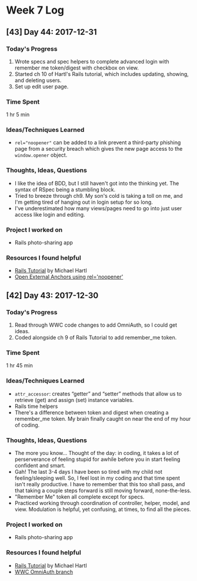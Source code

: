 # Week 7 Log

## [43] Day 44: 2017-12-31

### Today's Progress

1. Wrote specs and spec helpers to complete advanced login with remember me token/digest with checkbox on view.
2. Started ch 10 of Hartl's Rails tutorial, which includes updating, showing, and deleting users.
3. Set up edit user page.

### Time Spent

1 hr 5 min

### Ideas/Techniques Learned

- `rel="noopener"` can be added to a link prevent a third-party phishing page from a security breach which gives the new page access to the `window.opener` object.

### Thoughts, Ideas, Questions

- I like the idea of BDD, but I still haven't got into the thinking yet. The syntax of RSpec being a stumbling block.
- Tried to breeze through ch9. My son's cold is taking a toll on me, and I'm getting tired of hanging out in login setup for so long.
- I've underestimated how many views/pages need to go into just user access like login and editing.

### Project I worked on

- Rails photo-sharing app

### Resources I found helpful

- [Rails Tutorial](https://www.railstutorial.org/book/) by Michael Hartl
- [Open External Anchors using rel='noopener'](https://developers.google.com/web/tools/lighthouse/audits/noopener)

## [42] Day 43: 2017-12-30

### Today's Progress

1. Read through WWC code changes to add OmniAuth, so I could get ideas.
2. Coded alongside ch 9 of Rails Tutorial to add remember_me token.

### Time Spent

1 hr 45 min

### Ideas/Techniques Learned

- `attr_accessor`: creates “getter” and “setter” methods that allow us to retrieve (get) and assign (set) instance variables.
- Rails time helpers
- There's a difference between token and digest when creating a remember_me token. My brain finally caught on near the end of my hour of coding.

### Thoughts, Ideas, Questions

- The more you know... Thought of the day: in coding, it takes a lot of perserverance of feeling stupid for awhile before you in start feeling confident and smart.
- Gah! The last 3-4 days I have been so tired with my child not feeling/sleeping well. So, I feel lost in my coding and that time spent isn't really productive. I have to remember that this too shall pass, and that taking a couple steps forward is still moving forward, none-the-less.
- "Remember Me" token all complete except for specs.
- Practiced working through coordination of controller, helper, model, and view. Modulation is helpful, yet confusing, at times, to find all the pieces.

### Project I worked on

- Rails photo-sharing app

### Resources I found helpful

- [Rails Tutorial](https://www.railstutorial.org/book/) by Michael Hartl
- [WWC OmniAuth branch](https://github.com/WomenWhoCode/website/pull/2622/files)
